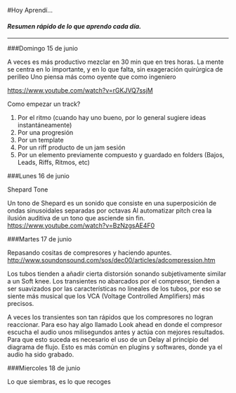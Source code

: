 #Hoy Aprendí...   

#### *Resumen rápido de lo que aprendo cada día.*
----------------

###Domingo 15 de junio

A veces es más productivo mezclar en 30 min que en tres horas.
La mente se centra en lo importante, y en lo que falta, sin exageración quirúrgica de perilleo 
Uno piensa más como oyente que como ingeniero      

https://www.youtube.com/watch?v=rGKJVQ7ssjM   

Como empezar un track?   

1.	Por el ritmo  (cuando hay uno bueno, por lo general sugiere ideas  instantáneamente)  
2.	Por una progresión      
3.	Por un template       
4.	Por un riff producto de un jam sesión      
5.	Por un elemento previamente compuesto y guardado en folders (Bajos, Leads, Riffs, Ritmos, etc)      


###Lunes 16 de junio

Shepard Tone    

Un tono de Shepard es un sonido que consiste en una superposición de ondas sinusoidales separadas por octavas Al automatizar  pitch crea la ilusión auditiva de un tono que asciende sin fin.  
https://www.youtube.com/watch?v=BzNzgsAE4F0   


###Martes 17 de junio

Repasando cositas de compresores y haciendo apuntes.  
http://www.soundonsound.com/sos/dec00/articles/adcompression.htm  


Los tubos tienden a añadir cierta distorsión  sonando subjetivamente similar a un Soft knee. Los transientes no abarcados por el compresor, tienden a ser suavizados por las características no lineales de los tubos, por eso se siente más musical que los VCA (Voltage Controlled Amplifiers) más precisos.   

A veces los transientes son tan rápidos que los compresores no logran reaccionar. Para eso hay algo llamado Look ahead en donde el compresor escucha el audio unos milisegundos antes y actúa con mejores resultados.  Para que esto suceda es necesario el uso de un Delay al principio del diagrama de flujo.  Esto es más común en plugins y softwares, donde ya el audio ha sido grabado.

###Miercoles 18 de junio  

Lo que siembras, es lo que recoges 










